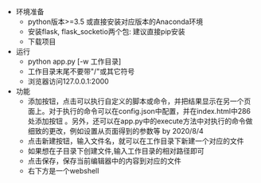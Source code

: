 - 环境准备
    * python版本>=3.5 或直接安装对应版本的Anaconda环境 
    * 安装flask, flask_socketio两个包: 建议直接pip安装
    * 下载项目
- 运行
    * python app.py [-w 工作目录]
    * 工作目录末尾不要带"/"或其它符号
    * 浏览器访问127.0.0.1:2000
- 功能
    * 添加按钮，点击可以执行自定义的脚本或命令，并把结果显示在另一个页面上。对于执行的命令可以在config.json中配置，并在index.html中286处添加按钮 
      。另外，还可以在app.py中的execute方法中对执行的命令做细致的更改，例如设置从页面得到的参数等   by  2020/8/4
    * 点击新建按钮，输入文件名，就可以在工作目录下新建一个对应的文件 
    * 如果想在子目录下创建文件,输入工作目录的相对路径即可
    * 点击保存，保存当前编辑器中的内容到对应的文件
    * 右下方是一个webshell



